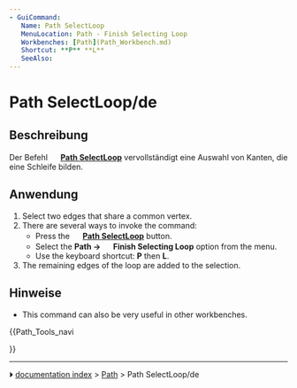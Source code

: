 ```yaml
---
- GuiCommand:
   Name: Path SelectLoop
   MenuLocation: Path - Finish Selecting Loop
   Workbenches: [Path](Path_Workbench.md)
   Shortcut: **P** **L**
   SeeAlso: 
---
```


# Path SelectLoop/de



## Beschreibung


<div class="mw-translate-fuzzy">

Der Befehl **<img src="images/Path_SelectLoop.svg" width=16px> [Path SelectLoop](Path_SelectLoop/de.md)** vervollständigt eine Auswahl von Kanten, die eine Schleife bilden.


</div>



## Anwendung

1.  Select two edges that share a common vertex.
2.  There are several ways to invoke the command:
    -   Press the **<img src="images/Path_SelectLoop.svg" width=16px> [Path SelectLoop](Path_SelectLoop.md)** button.
    -   Select the **Path → <img src="images/Path_SelectLoop.svg" width=16px> Finish Selecting Loop** option from the menu.
    -   Use the keyboard shortcut: **P** then **L**.
3.  The remaining edges of the loop are added to the selection.



## Hinweise

-   This command can also be very useful in other workbenches.





{{Path_Tools_navi

}}



---
⏵ [documentation index](../README.md) > [Path](Path_Workbench.md) > Path SelectLoop/de
